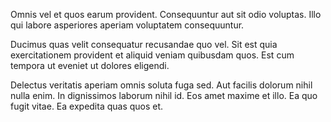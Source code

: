 Omnis vel et quos earum provident. Consequuntur aut sit odio voluptas. Illo qui labore asperiores aperiam voluptatem consequuntur.
 Ducimus quas velit consequatur recusandae quo vel. Sit est quia exercitationem provident et aliquid veniam quibusdam quos. Est cum tempora ut eveniet ut dolores eligendi.
 Delectus veritatis aperiam omnis soluta fuga sed. Aut facilis dolorum nihil nulla enim. In dignissimos laborum nihil id. Eos amet maxime et illo. Ea quo fugit vitae. Ea expedita quas quos et.